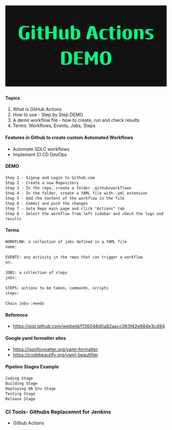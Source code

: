 <h1 align="center">
 <img src="https://github.com/tonystarksreplacemnt/GitHubActionsDemo/blob/main/GitHub_Actions_DEMO.png" />
</h1>

#### Topics
1. What is GitHub Actions
2. How to use - Step by Step DEMO
3. A demo workflow file - how to create, run and check results
4. Terms: Workflows, Events, Jobs, Steps

#### Features in Github to create custom Automated Workflows
- Automate SDLC workflows
- Implement CI CD DevOps

#### DEMO
```
Step 1 - Signup and Login to Github.com
Step 2 - Create a new Repository
Step 3 - In the repo, create a folder .github/workflows
Step 4 - In the folder, create a YAML file with .yml extension
Step 5 - Add the content of the workflow in the file
Step 6 - Commit and push the changes
Step 7 - Goto Repo main page and click "Actions" tab
Step 8 - Select the workflow from left sidebar and check the logs and results
```

#### Terms
  ```
  WORKFLOW: a collection of jobs defined in a YAML file
  name:

  EVENTS: any activity in the repo that can trigger a workflow
  on:

  JOBS: a collection of steps
  jobs:

  STEPS: actions to be taken, commands, scripts
  steps:

  Chain Jobs-:needs
 ```

#### Reference
- https://gist.github.com/weibeld/f136048d0a82aacc063f42e684e3c494

#### Google yaml formatter sites
- https://jsonformatter.org/yaml-formatter
- https://codebeautify.org/yaml-beautifier

#### Pipeline Stages Example
```
Coding Stage
Building Stage
Deploying QA Env Stage
Testing Stage
Release Stage
```
### CI Tools- Githubs Replacemnt for Jenkins
* Github Actions
